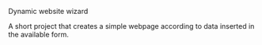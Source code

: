 Dynamic website wizard

A short project that creates a simple webpage according to data inserted in the available form.